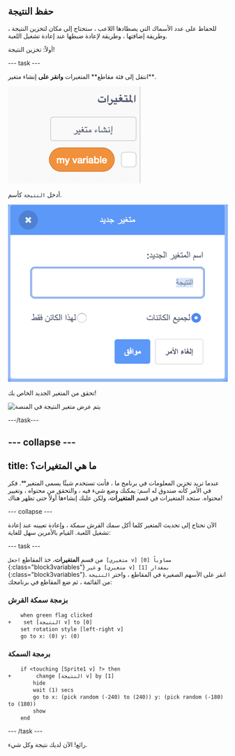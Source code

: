 ## حفظ النتيجة

للحفاظ على عدد الأسماك التي يصطادها اللاعب ، ستحتاج إلى مكان لتخزين النتيجة ، وطريقة إضافتها ، وطريقة لإعادة ضبطها عند إعادة تشغيل اللعبة.

أولاً: تخزين النتيجة!

--- task ---

انتقل إلى فئة مقاطع** المتغيرات **وانقر على** إنشاء متغير**.

![](images/catch5.png)

أدخل ` النتيجة ` كأسم.

![](images/catch6.png)

تحقق من المتغير الجديد الخاص بك!

![يتم عرض متغير النتيجة في المنصة](images/النتيجةVariableStage.png)

---/task---

--- collapse ---
---
title: ما هي المتغيرات؟
---

عندما تريد تخزين المعلومات في برنامج ما ، فأنت تستخدم شيئًا يسمى المتغير**. فكر في الأمر كأنه صندوق له اسم: يمكنك وضع شيء فيه ، والتحقق من محتواه ، وتغيير محتواه. ستجد المتغيرات في قسم **المتغيرات**، ولكن عليك إنشاءها أولاً حتى تظهر هناك!

--- collapse ---

الآن تحتاج إلى تحديث المتغير كلما أكل سمك القرش سمكة ، وإعادة تعيينه عند إعادة تشغيل اللعبة. القيام بالأمرين سهل للغاية:

--- task ---

من قسم **المتغيرات**، خذ المقاطع `اجعل [متغيري v] مساوياً [0]`{:class="block3variables"} و `غير [متغيري v] بمقدار [1]`{:class="block3variables"}. انقر على الأسهم الصغيرة في المقاطع ، واختر ` النتيجة ` من القائمة ، ثم ضع المقاطع في برنامجك:

### بزمجة سمكة القرش

```blocks3
    when green flag clicked
+    set [النتيجة v] to [0]
    set rotation style [left-right v]
    go to x: (0) y: (0)
```

### برمجة السمكة

```blocks3
    if <touching [Sprite1 v] ?> then
+        change [النتيجة v] by [1]
        hide
        wait (1) secs
        go to x: (pick random (-240) to (240)) y: (pick random (-180) to (180))
        show
    end
```

--- /task ---

رائع! الآن لديك نتيجة وكل شيء.